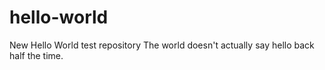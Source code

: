 # hello-world
New Hello World test repository
The world doesn't actually say hello back half the time.
